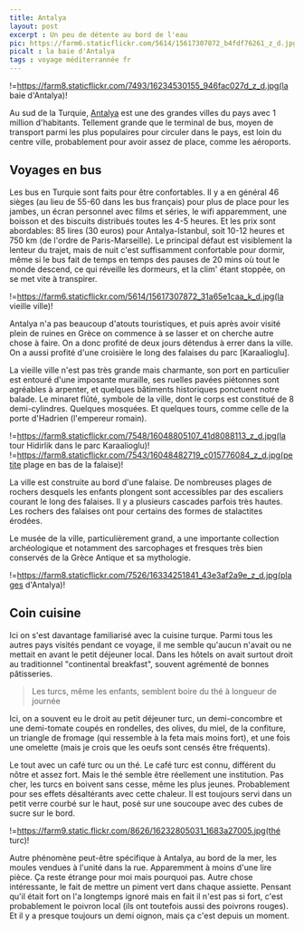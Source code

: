 ```yaml
---
title: Antalya
layout: post
excerpt : Un peu de détente au bord de l'eau
pic: https://farm6.staticflickr.com/5614/15617307872_b4fdf76261_z_d.jpg
picalt : la baie d'Antalya
tags : voyage méditerrannée fr
---
```


!=https://farm8.staticflickr.com/7493/16234530155_946fac027d_z_d.jpg(la baie d'Antalya)!

Au sud de la Turquie, [Antalya] est une des grandes villes du pays avec 1 million d'habitants. 
Tellement grande que le terminal de bus, moyen de transport parmi les plus populaires pour circuler dans le pays, est loin du centre ville, probablement pour avoir assez de place, comme les aéroports.

## Voyages en bus

Les bus en Turquie sont faits pour être confortables. Il y a en général 46 sièges (au lieu de 55-60 dans les bus français) pour plus de place pour les jambes, un écran personnel avec films et séries, le wifi apparemment, une boisson et des biscuits distribués toutes les 4-5 heures. Et les prix sont abordables: 85 lires (30 euros) pour Antalya-Istanbul, soit 10-12 heures et 750 km (de l'ordre de Paris-Marseille).
Le principal défaut est visiblement la lenteur du trajet, mais de nuit c'est suffisamment confortable pour dormir, même si le bus fait de temps en temps des pauses de 20 mins où tout le monde descend, ce qui réveille les dormeurs, et la clim' étant stoppée, on se met vite à transpirer.

!=https://farm6.staticflickr.com/5614/15617307872_31a65e1caa_k_d.jpg(la vieille ville)!

Antalya n'a pas beaucoup d'atouts touristiques, et puis après avoir visité plein de ruines en Grèce on commence à se lasser et on cherche autre chose à faire. On a donc profité de deux jours détendus à errer dans la ville. On a aussi profité d'une croisière le long des falaises du parc [Karaalioglu].

La vieille ville n'est pas très grande mais charmante, son port en particulier est entouré d'une imposante muraille, ses ruelles pavées piétonnes sont agréables à arpenter, et quelques bâtiments historiques ponctuent notre balade. Le minaret flûté, symbole de la ville, dont le corps est constitué de 8 demi-cylindres. Quelques mosquées. Et quelques tours, comme celle de la porte d'Hadrien (l'empereur romain).

!=https://farm8.staticflickr.com/7548/16048805107_41d8088113_z_d.jpg(la tour Hidirlik dans le parc Karaalioglu)! !=https://farm8.staticflickr.com/7543/16048482719_c015776084_z_d.jpg(petite plage en bas de la falaise)!

La ville est construite au bord d'une falaise. De nombreuses plages de rochers desquels les enfants plongent sont accessibles par des escaliers courant le long des falaises. Il y a plusieurs cascades parfois très hautes. Les rochers des falaises ont pour certains des formes de stalactites érodées.

Le musée de la ville, particulièrement grand, a une importante collection archéologique et notamment des sarcophages et fresques très bien conservés de la Grèce Antique et sa mythologie.

!=https://farm8.staticflickr.com/7526/16334251841_43e3af2a9e_z_d.jpg(plages d'Antalya)!

## Coin cuisine

Ici on s'est davantage familiarisé avec la cuisine turque. Parmi tous les autres pays visités pendant ce voyage, il me semble qu'aucun n'avait ou ne mettait en avant le petit déjeuner local. Dans les hôtels on avait surtout droit au traditionnel "continental breakfast", souvent agrémenté de bonnes pâtisseries. 

> Les turcs, même les enfants, semblent boire du thé à longueur de journée

Ici, on a souvent eu le droit au petit déjeuner turc, un demi-concombre et une demi-tomate coupés en rondelles, des olives, du miel, de la confiture, un triangle de fromage (qui ressemble à la feta mais moins fort), et une fois une omelette (mais je crois que les oeufs sont censés être fréquents).

Le tout avec un café turc ou un thé. Le café turc est connu, différent du nôtre et assez fort. Mais le thé semble être réellement une institution. Pas cher, les turcs en boivent sans cesse, même les plus jeunes. Probablement pour ses effets désaltérants avec cette chaleur. Il est toujours servi dans un petit verre courbé sur le haut, posé sur une soucoupe avec des cubes de sucre sur le bord.

!=https://farm9.static.flickr.com/8626/16232805031_1683a27005.jpg(thé turc)!

Autre phénomène peut-être spécifique à Antalya, au bord de la mer, les moules vendues à l'unité dans la rue. Apparemment à moins d'une lire pièce. Ça reste étrange pour moi mais pourquoi pas. 
Autre chose intéressante, le fait de mettre un piment vert dans chaque assiette. Pensant qu'il était fort on l'a longtemps ignoré mais en fait il n'est pas si fort, c'est probablement le poivron local (ils ont toutefois aussi des poivrons rouges). Et il y a presque toujours un demi oignon, mais ça c'est depuis un moment.


[Antalya]: http://fr.wikipedia.org/wiki/Antalya "Ville du Sud de la Turquie d'environ 1 million d'habitants, c'est une station balnéaire importante, et apparemment la troisième ville la plus visitée du monde"

